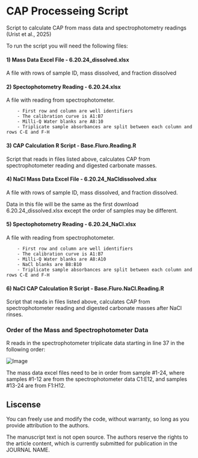 # CAP Processeing Script

Script to calculate CAP from mass data and spectrophotometry readings (Urist et al., 2025)

To run the script you will need the following files:

#### 1) Mass Data Excel File - 6.20.24_dissolved.xlsx

A file with rows of sample ID, mass dissolved, and fraction dissolved

#### 2) Spectophotometry Reading - 6.20.24.xlsx

A file with reading from spectrophotometer. 

        - First row and column are well identifiers
        - The calibration curve is A1:B7
        - Milli-Q Water blanks are A8:10
        - Triplicate sample absorbances are split between each column and rows C-E and F-H 

#### 3) CAP Calculation R Script - Base.Fluro.Reading.R

Script that reads in files listed above, calculates CAP from spectrophotometer reading and digested carbonate masses. 

#### 4) NaCl Mass Data Excel File - 6.20.24_NaCldissolved.xlsx

A file with rows of sample ID, mass dissolved, and fraction dissolved. 

Data in this file will be the same as the first download 6.20.24_dissolved.xlsx except the order of samples may be different. 

#### 5) Spectophotometry Reading - 6.20.24_NaCl.xlsx

A file with reading from spectrophotometer. 

        - First row and column are well identifiers
        - The calibration curve is A1:B7
        - Milli-Q Water blanks are A8:A10
        - NaCl blanks are B8:B10
        - Triplicate sample absorbances are split between each column and rows C-E and F-H 

#### 6) NaCl CAP Calculation R Script - Base.Fluro.NaCl.Reading.R

Script that reads in files listed above, calculates CAP from spectrophotometer reading and digested carbonate masses after NaCl rinses. 

### Order of the Mass and Spectrophotometer Data
R reads in the spectrophotometer triplicate data starting in line 37 in the following order: 

![Image](https://github.com/user-attachments/assets/642a2934-4ad0-4ef5-ac23-214e4602cdc0)


The mass data excel files need to be in order from sample #1-24, where samples #1-12 are from the spectrophotometer data C1:E12, and samples #13-24 are from F1:H12. 

## Liscense
You can freely use and modify the code, without warranty, so long as you provide attribution to the authors.

The manuscript text is not open source. The authors reserve the rights to the article content, which is currently submitted for publication in the JOURNAL NAME.
